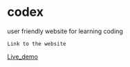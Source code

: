 # codex
user friendly website for learning coding 

```Link to the website```

[Live_demo](https://shettylithesh.github.io/codex/)
